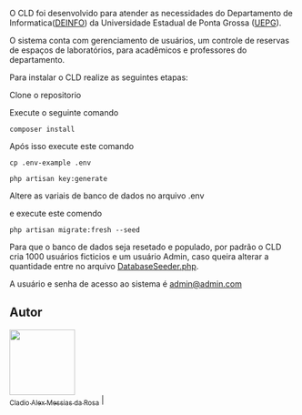 
O CLD foi desenvolvido para atender as necessidades do Departamento de Informatica([DEINFO](https://deinfo.uepg.br/)) da Universidade Estadual de Ponta Grossa ([UEPG](https://www.uepg.br/)).

O sistema conta com gerenciamento de usuários, um controle de reservas de espaços de laboratórios, para acadêmicos e professores do departamento. 


Para instalar o CLD realize as seguintes etapas:

Clone o repositorio

Execute o seguinte comando

``composer install``

Após isso execute este comando

``cp .env-example .env``

``php artisan key:generate``

Altere as variais de banco de dados no arquivo .env

e execute este comendo

``php artisan migrate:fresh --seed`` 

Para que o banco de dados seja resetado e populado, por padrão o CLD cria 1000 usuários ficticios e um usuário Admin, caso queira alterar a quantidade entre no arquivo [DatabaseSeeder.php](https://github.com/al3xm3ssias/cld/blob/master/database/seeders/DatabaseSeeder.php). 

A usuário e senha de acesso ao sistema é admin@admin.com



## Autor

[<img src="https://avatars.githubusercontent.com/u/93291578?s=40&v=4" width=115><br><sub>Cladio Alex Messias da Rosa</sub>](https://github.com/al3xm3ssias) |

